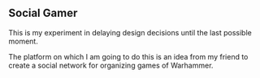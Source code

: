 ## Social Gamer

This is my experiment in delaying design decisions until the last possible moment.

The platform on which I am going to do this is an idea from my friend to create a social network for organizing games of Warhammer.
